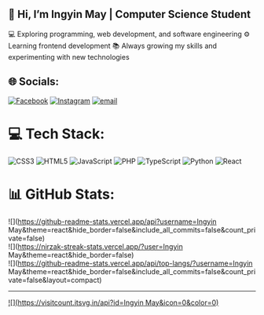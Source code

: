 ## 👋 Hi, I’m Ingyin May | Computer Science Student
💻 Exploring programming, web development, and software engineering
⚙️ Learning frontend development
📚 Always growing my skills and experimenting with new technologies


## 🌐 Socials:
[![Facebook](https://img.shields.io/badge/Facebook-%231877F2.svg?logo=Facebook&logoColor=white)](https://facebook.com/https://www.facebook.com/share/16xtuUD8J7/) [![Instagram](https://img.shields.io/badge/Instagram-%23E4405F.svg?logo=Instagram&logoColor=white)](https://instagram.com/yumi_tryurbest) [![email](https://img.shields.io/badge/Email-D14836?logo=gmail&logoColor=white)](mailto:ingyinmay1932003@gmail.com) 

# 💻 Tech Stack:
![CSS3](https://img.shields.io/badge/css3-%231572B6.svg?style=for-the-badge&logo=css3&logoColor=white) ![HTML5](https://img.shields.io/badge/html5-%23E34F26.svg?style=for-the-badge&logo=html5&logoColor=white) ![JavaScript](https://img.shields.io/badge/javascript-%23323330.svg?style=for-the-badge&logo=javascript&logoColor=%23F7DF1E) ![PHP](https://img.shields.io/badge/php-%23777BB4.svg?style=for-the-badge&logo=php&logoColor=white) ![TypeScript](https://img.shields.io/badge/typescript-%23007ACC.svg?style=for-the-badge&logo=typescript&logoColor=white) ![Python](https://img.shields.io/badge/python-3670A0?style=for-the-badge&logo=python&logoColor=ffdd54) ![React](https://img.shields.io/badge/react-%2320232a.svg?style=for-the-badge&logo=react&logoColor=%2361DAFB)
# 📊 GitHub Stats:
![](https://github-readme-stats.vercel.app/api?username=Ingyin May&theme=react&hide_border=false&include_all_commits=false&count_private=false)<br/>
![](https://nirzak-streak-stats.vercel.app/?user=Ingyin May&theme=react&hide_border=false)<br/>
![](https://github-readme-stats.vercel.app/api/top-langs/?username=Ingyin May&theme=react&hide_border=false&include_all_commits=false&count_private=false&layout=compact)

---
[![](https://visitcount.itsvg.in/api?id=Ingyin May&icon=0&color=0)](https://visitcount.itsvg.in)

<!-- Proudly created with GPRM ( https://gprm.itsvg.in ) -->
